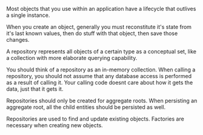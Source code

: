 Most objects that you use within an application have a lifecycle that outlives a single instance. 

When you create an object, generally you must reconstitute it's state from it's last known values, then do stuff with that object, then save those changes. 

A repository represents all objects of a certain type as a conceptual set, like a collection with more elaborate querying capability. 

You should think of a repository as an in-memory collection. When calling a repository, you should not assume that any database access is performed as a result of calling it. Your calling code doesnt care about how it gets the data, just that it gets it. 

Repositories should only be created for aggregate roots. When persisting an aggregate root, all the child entities should be persisted as well. 

Repositories are used to find and update existing objects. 
Factories are necessary when creating new objects. 